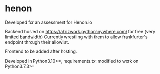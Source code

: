 # henon

Developed for an assessment for Henon.io

Backend hosted on https://akrizwork.pythonanywhere.com/ for free (very limited bandwidth)
Currently wrestling with them to allow frankfurter's endpoint through their allowlist.

Frontend to be added after hosting.

Developed in Python3.10>=, requirements.txt modified to work on Python3.7.3>=
